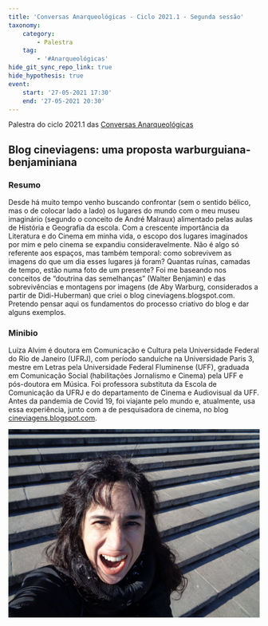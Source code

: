 ```yaml
---
title: 'Conversas Anarqueológicas - Ciclo 2021.1 - Segunda sessão'
taxonomy:
    category:
        - Palestra
    tag:
        - '#Anarqueológicas'
hide_git_sync_repo_link: true
hide_hypothesis: true
event:
    start: '27-05-2021 17:30'
    end: '27-05-2021 20:30'
---
```


Palestra do ciclo 2021.1 das [Conversas Anarqueológicas](http://arqueologiadosensivel.ufba.br/projetos/extensao/anarqueologicas)

## Blog cineviagens: uma proposta warburguiana-benjaminiana

### Resumo

Desde há muito tempo venho buscando confrontar (sem o sentido bélico, mas o de colocar lado a lado) os lugares do mundo com o meu museu imaginário (segundo o conceito de André Malraux) alimentado pelas aulas de História e Geografia da escola. Com a crescente importância da Literatura e do Cinema em minha vida, o escopo dos lugares imaginados por mim e pelo cinema se expandiu consideravelmente. Não é algo só referente aos espaços, mas também temporal: como sobrevivem as imagens do que um dia esses lugares já foram? Quantas ruínas, camadas de tempo, estão numa foto de um presente? Foi me baseando nos conceitos de “doutrina das semelhanças” (Walter Benjamin) e das sobrevivências e montagens por imagens (de Aby Warburg, considerados a partir de Didi-Huberman) que criei o blog cineviagens.blogspot.com. Pretendo pensar aqui os fundamentos do processo criativo do blog e dar alguns exemplos.

### Minibio

Luíza Alvim é doutora em Comunicação e Cultura pela Universidade Federal do Rio de Janeiro (UFRJ), com período sanduíche na Universidade Paris 3, mestre em Letras pela Universidade Federal Fluminense (UFF), graduada em Comunicação Social (habilitações Jornalismo e Cinema) pela UFF e pós-doutora em Música. Foi professora substituta da Escola de Comunicação da UFRJ e do departamento de Cinema e Audiovisual da UFF. Antes da pandemia de Covid 19, foi viajante pelo mundo e, atualmente, usa essa experiência, junto com a de pesquisadora de cinema, no blog [cineviagens.blogspot.com](https://cineviagens.blogspot.com/).

![Fotografia de Luíza Alvim](luizaalvim.jpg "Fotografia de Luíza Alvim")